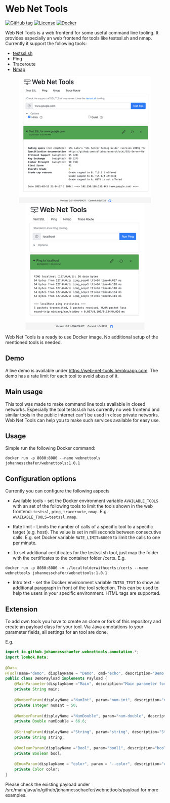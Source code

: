 # Web Net Tools
[![GitHub tag](https://img.shields.io/github/tag/johannesschaefer/webnettools.svg)](https://github.com/johannesschaefer/webnettools/tags)
[![License](https://img.shields.io/github/license/johannesschaefer/webnettools)](LICENSE)
[![Docker](https://img.shields.io/docker/pulls/johannesschafer/webnettools)](https://hub.docker.com/r/johannesschafer/webnettools)

Web Net Tools is a web frontend for some useful command line tooling. It provides especially an web frontend for tools like testssl.sh and nmap.
Currently it support the following tools:
* [testssl.sh](https://github.com/drwetter/testssl.sh)
* Ping
* Traceroute
* [Nmap](https://nmap.org)

<p align="center">
  <img align="center" style="display: inline" src="docs/testssl.png" alt="test ssl tooling" height="400" />
  <img align="center" style="display: inline" src="docs/ping.png" alt="ping tooling" height="400" />
</p>

Web Net Tools is a ready to use Docker image. No additional setup of the mentioned tools is needed.

## Demo

A live demo is available under https://web-net-tools.herokuapp.com.
The demo has a rate limit for each tool to avoid abuse of it.   

## Main usage

This tool was made to make command line tools available in closed networks.
Especially the tool testssl.sh has currently no web frontend and similar tools
in the public internet can't be used in close private networks. Web Net Tools
can help you to make such services available for easy use.

## Usage

Simple run the following Docker command:
```
docker run -p 8080:8080 --name webnettools johannesschafer/webnettools:1.0.1
```

## Configuration options

Currently you can configure the following aspects

* Available tools - set the Docker environment variable `AVAILABLE_TOOLS` with an set of the following tools to limit the tools shown in the web frontend: `testssl`, `ping`, `traceroute`, `nmap`. E.g. `AVAILABLE_TOOLS=testssl,nmap`.

* Rate limit - Limits the number of calls of a specific tool to a specific target (e.g. host). The value is set in milliseconds between consecutive calls. E.g. set Docker variable `RATE_LIMIT=60000` to limit the calls to one per minute.

* To set additional certificates for the testssl.sh tool, just map the folder with the certificates to the container folder /certs. E.g.
```
docker run -p 8080:8080 -v ./localfolderwithcerts:/certs --name webnettools johannesschafer/webnettools:1.0.1
```

* Intro text - set the Docker environment variable `INTRO_TEXT` to show an additional paragraph in front of the tool selection. This can be used to help the users in your specific environment. HTML tags are supported.

## Extension

To add own tools you have to create an clone or fork of this repository and create an 
payload class for your tool. Via Java annotations to your parameter fields, all
settings for an tool are done.

E.g.

```java
import io.github.johannesschaefer.webnettools.annotation.*;
import lombok.Data;

@Data
@Tool(name="demo", displayName = "Demo", cmd="echo", description="Demo for the tooling.")
public class DemoPayload implements Payload {
    @MainParameter(displayName ="Main", description="Main parameter for this tool.")
    private String main;

    @NumberParam(displayName ="NumInt", param="num-int", description="number integer demo ", min=0., max=100., step=1.)
    private Integer numInt = 50;

    @NumberParam(displayName ="NumDouble", param="num-double", description="number double demo ", min=0.1, max=99.9, step=.1)
    private Double numDouble = 66.6;

    @StringParam(displayName ="String", param="string", description="String demo", paramType = ParameterType.EQUALS)
    private String string;

    @BooleanParam(displayName ="Bool", param="bool1", description="boolean demo")
    private Boolean bool;

    @EnumParam(displayName = "color", param = "--color", description="color selection")
    private Color color;
}
```

Please check the existing payload under /src/main/java/io/github/johannesschaefer/webnettools/payload for more examples.